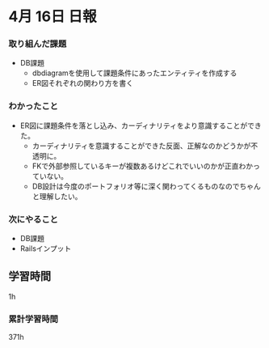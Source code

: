 #  4月 16日 日報
###  取り組んだ課題
  * DB課題
    * dbdiagramを使用して課題条件にあったエンティティを作成する
    * ER図それぞれの関わり方を書く
### わかったこと
  * ER図に課題条件を落とし込み、カーディナリティをより意識することができた。
    * カーディナリティを意識することができた反面、正解なのかどうかが不透明に。
    * FKで外部参照しているキーが複数あるけどこれでいいのかが正直わかっていない。
    * DB設計は今度のポートフォリオ等に深く関わってくるものなのでちゃんと理解したい。

### 次にやること
  * DB課題
  * Railsインプット

##  学習時間

1h

###  累計学習時間
371h
